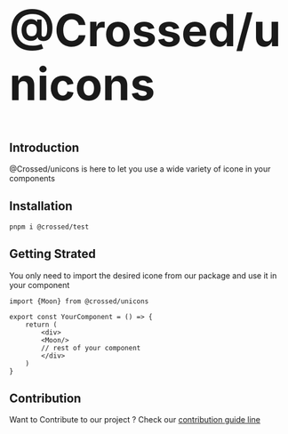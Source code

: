 <h1 style="border-bottom: 0; font-size: 5rem; ">@Crossed/unicons</h1>

## Introduction

@Crossed/unicons is here to let you use a wide variety of icone in your components

## Installation

```
pnpm i @crossed/test
```

## Getting Strated

You only need to import the desired icone from our package and use it in your component

```
import {Moon} from @crossed/unicons

export const YourComponent = () => {
    return (
        <div>
        <Moon/>
        // rest of your component
        </div>
    )
}
```

## Contribution

Want to Contribute to our project ? Check our [contribution guide line](../../CONTRIBUTING.MD)
